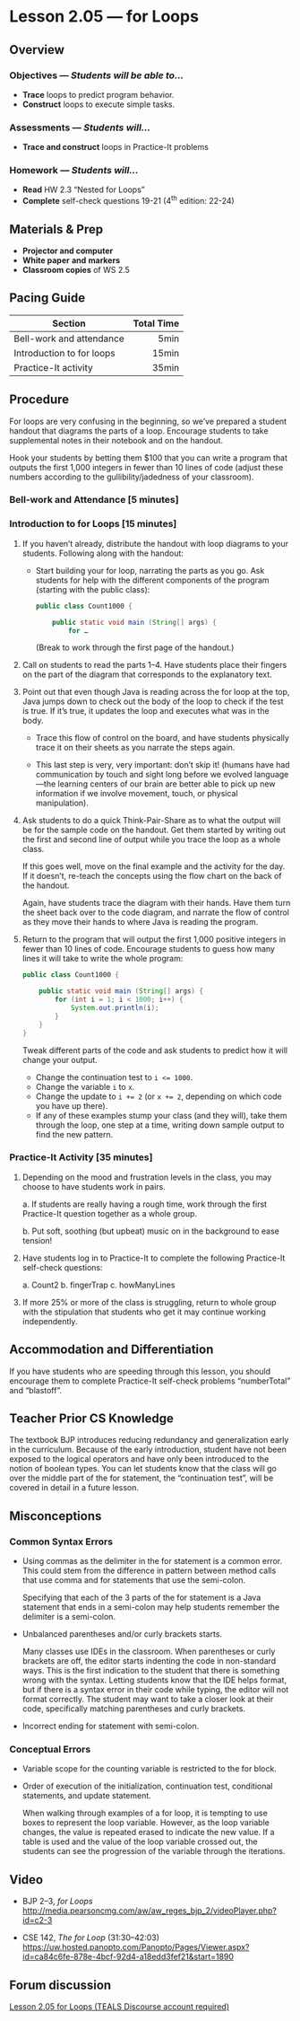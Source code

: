 Lesson 2.05 — for Loops
====================================================================================================

Overview
--------
### Objectives — _Students will be able to…_
- **Trace** loops to predict program behavior.
- **Construct** loops to execute simple tasks.

### Assessments — _Students will…_
- **Trace and construct** loops in Practice-It problems

### Homework — _Students will…_
- **Read** HW 2.3 “Nested for Loops”
- **Complete** self-check questions 19-21 (4<sup>th</sup> edition: 22-24)


Materials & Prep
----------------
- **Projector and computer**
- **White paper** **and** **markers**
- **Classroom copies** of WS 2.5


Pacing Guide
------------
| Section                   | Total Time |
|---------------------------|-----------:|
| Bell-work and attendance  |       5min |
| Introduction to for loops |      15min |
| Practice-It activity      |      35min |


Procedure
---------
For loops are very confusing in the beginning, so we’ve prepared a student handout that diagrams the
parts of a loop. Encourage students to take supplemental notes in their notebook and on the handout.

Hook your students by betting them $100 that you can write a program that outputs the first 1,000
integers in fewer than 10 lines of code (adjust these numbers according to the gullibility/jadedness
of your classroom).

### Bell-work and Attendance \[5 minutes\]

### Introduction to for Loops \[15 minutes\]

1. If you haven’t already, distribute the handout with loop diagrams to your students. Following
   along with the handout:

   - Start building your for loop, narrating the parts as you go. Ask students for help with the
     different components of the program (starting with the public class):

     ``` Java
     public class Count1000 {

         public static void main (String[] args) {
             for …
     ```

     (Break to work through the first page of the handout.)

2. Call on students to read the parts 1–4. Have students place their fingers on the part of the
   diagram that corresponds to the explanatory text.

3. Point out that even though Java is reading across the for loop at the top, Java jumps down to
   check out the body of the loop to check if the test is true. If it’s true, it updates the loop
   and executes what was in the body.

   - Trace this flow of control on the board, and have students physically trace it on their sheets
     as you narrate the steps again.

   - This last step is very, very important: don’t skip it! (humans have had communication by touch
     and sight long before we evolved language—the learning centers of our brain are better able to
     pick up new information if we involve movement, touch, or physical manipulation).

4. Ask students to do a quick Think-Pair-Share as to what the output will be for the sample code on
   the handout. Get them started by writing out the first and second line of output while you trace
   the loop as a whole class.

   If this goes well, move on the final example and the activity for the day. If it doesn’t,
   re-teach the concepts using the flow chart on the back of the handout.

   Again, have students trace the diagram with their hands. Have them turn the sheet back over to
   the code diagram, and narrate the flow of control as they move their hands to where Java is
   reading the program.

5. Return to the program that will output the first 1,000 positive integers in fewer than 10 lines
   of code. Encourage students to guess how many lines it will take to write the whole program:

   ``` Java
   public class Count1000 {

       public static void main (String[] args) {
           for (int i = 1; i < 1000; i++) {
               System.out.println(i);
           }
       }
   }
   ```

   Tweak different parts of the code and ask students to predict how it will change your output.

   - Change the continuation test to `i <= 1000`.
   - Change the variable `i` to `x`.
   - Change the update to `i += 2` (or `x += 2`, depending on which code you have up there).
   - If any of these examples stump your class (and they will), take them through the loop, one
     step at a time, writing down sample output to find the new pattern.

### Practice-It Activity \[35 minutes\]

1. Depending on the mood and frustration levels in the class, you may choose to have students work
   in pairs.

   a. If students are really having a rough time, work through the first Practice-It question
      together as a whole group.

   b. Put soft, soothing (but upbeat) music on in the background to ease tension!

2. Have students log in to Practice-It to complete the following Practice-It self-check questions:

   a. Count2
   b. fingerTrap
   c. howManyLines

3. If more 25% or more of the class is struggling, return to whole group with the stipulation that
   students who get it may continue working independently.


Accommodation and Differentiation
---------------------------------
If you have students who are speeding through this lesson, you should encourage them to complete
Practice-It self-check problems “numberTotal” and “blastoff”.


Teacher Prior CS Knowledge
--------------------------
The textbook BJP introduces reducing redundancy and generalization early in the curriculum. Because
of the early introduction, student have not been exposed to the logical operators and have only been
introduced to the notion of boolean types. You can let students know that the class will go over the
middle part of the for statement, the “continuation test”, will be covered in detail in a future
lesson.


Misconceptions
--------------
### Common Syntax Errors
- Using commas as the delimiter in the for statement is a common error. This could stem from the
  difference in pattern between method calls that use comma and for statements that use the
  semi-colon.

  Specifying that each of the 3 parts of the for statement is a Java statement that ends in a
  semi-colon may help students remember the delimiter is a semi-colon.

- Unbalanced parentheses and/or curly brackets starts.

  Many classes use IDEs in the classroom. When parentheses or curly brackets are off, the editor
  starts indenting the code in non-standard ways. This is the first indication to the student that
  there is something wrong with the syntax. Letting students know that the IDE helps format, but if
  there is a syntax error in their code while typing, the editor will not format correctly. The
  student may want to take a closer look at their code, specifically matching parentheses and curly
  brackets.

- Incorrect ending for statement with semi-colon.

### Conceptual Errors
- Variable scope for the counting variable is restricted to the for block.

- Order of execution of the initialization, continuation test, conditional statements, and update
  statement.

  When walking through examples of a for loop, it is tempting to use boxes to represent the loop
  variable. However, as the loop variable changes, the value is repeated erased to indicate the new
  value. If a table is used and the value of the loop variable crossed out, the students can see the
  progression of the variable through the iterations.


Video
-----
- BJP 2–3, _for Loops_<br>
  <http://media.pearsoncmg.com/aw/aw_reges_bjp_2/videoPlayer.php?id=c2-3>

- CSE 142, _The for Loop_ (31:30–42:03)<br>
  <https://uw.hosted.panopto.com/Panopto/Pages/Viewer.aspx?id=ca84c6fe-878e-4bcf-92d4-a18edd3fef21&start=1890>


Forum discussion
---------------------------
[Lesson 2.05 for Loops (TEALS Discourse account required)](http://tealsk12.trydiscourse.com/c/unit-2/2-05-for-loops)

